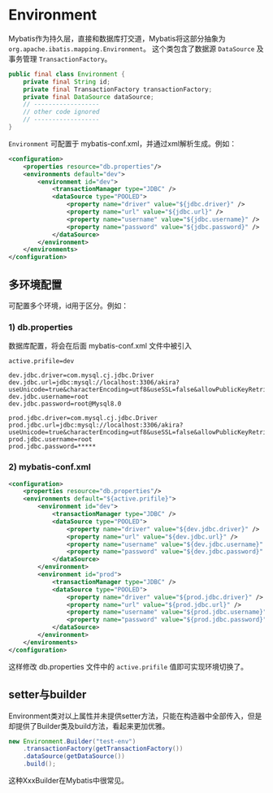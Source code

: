 # Environment
Mybatis作为持久层，直接和数据库打交道，Mybatis将这部分抽象为 `org.apache.ibatis.mapping.Environment`。
这个类包含了数据源 `DataSource` 及事务管理 `TransactionFactory`。
```java
public final class Environment {
    private final String id;
    private final TransactionFactory transactionFactory;
    private final DataSource dataSource;
    // ------------------
    // other code ignored
    // ------------------
}
```
`Environment` 可配置于 mybatis-conf.xml，并通过xml解析生成。例如：
```xml
<configuration>
    <properties resource="db.properties"/>
    <environments default="dev">
        <environment id="dev">
            <transactionManager type="JDBC" />
            <dataSource type="POOLED">
                <property name="driver" value="${jdbc.driver}" />
                <property name="url" value="${jdbc.url}" />
                <property name="username" value="${jdbc.username}" />
                <property name="password" value="${jdbc.password}" />
            </dataSource>
        </environment>
    </environments>
</configuration>
```

## 多环境配置
可配置多个环境，id用于区分。例如：
### 1) db.properties
数据库配置，将会在后面 mybatis-conf.xml 文件中被引入
```properties
active.prifile=dev

dev.jdbc.driver=com.mysql.cj.jdbc.Driver
dev.jdbc.url=jdbc:mysql://localhost:3306/akira?useUnicode=true&characterEncoding=utf8&useSSL=false&allowPublicKeyRetrieval=true
dev.jdbc.username=root
dev.jdbc.password=root@Mysql8.0

prod.jdbc.driver=com.mysql.cj.jdbc.Driver
prod.jdbc.url=jdbc:mysql://localhost:3306/akira?useUnicode=true&characterEncoding=utf8&useSSL=false&allowPublicKeyRetrieval=true
prod.jdbc.username=root
prod.jdbc.password=*****
```
### 2) mybatis-conf.xml
```xml
<configuration>
    <properties resource="db.properties"/>
    <environments default="${active.prifile}">
        <environment id="dev">
            <transactionManager type="JDBC" />
            <dataSource type="POOLED">
                <property name="driver" value="${dev.jdbc.driver}" />
                <property name="url" value="${dev.jdbc.url}" />
                <property name="username" value="${dev.jdbc.username}" />
                <property name="password" value="${dev.jdbc.password}" />
            </dataSource>
        </environment>
        <environment id="prod">
            <transactionManager type="JDBC" />
            <dataSource type="POOLED">
                <property name="driver" value="${prod.jdbc.driver}" />
                <property name="url" value="${prod.jdbc.url}" />
                <property name="username" value="${prod.jdbc.username}" />
                <property name="password" value="${prod.jdbc.password}" />
            </dataSource>
        </environment>
    </environments>
</configuration>
```
这样修改 db.properties 文件中的 `active.prifile` 值即可实现环境切换了。

## setter与builder
Environment类对以上属性并未提供setter方法，只能在构造器中全部传入，但是却提供了Builder类及build方法，看起来更加优雅。
```java
new Environment.Builder("test-env")
    .transactionFactory(getTransactionFactory())
    .dataSource(getDataSource())
    .build();
```
这种XxxBuilder在Mybatis中很常见。